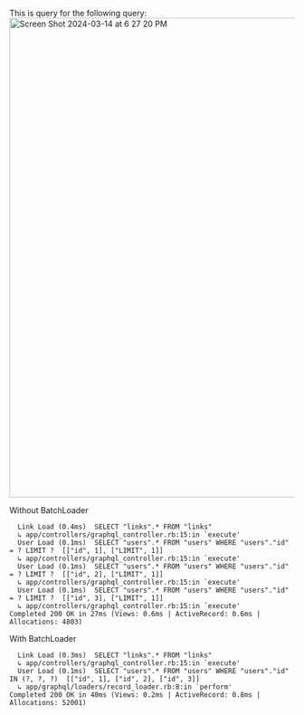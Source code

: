 This is query for the following query: <img width="848" alt="Screen Shot 2024-03-14 at 6 27 20 PM" src="https://github.com/cheemz12/graphql-tutorial/assets/111143528/c2d3dddf-13f3-4bdb-a3cb-eee197ce24fc">

Without BatchLoader
```
  Link Load (0.4ms)  SELECT "links".* FROM "links"
  ↳ app/controllers/graphql_controller.rb:15:in `execute'
  User Load (0.1ms)  SELECT "users".* FROM "users" WHERE "users"."id" = ? LIMIT ?  [["id", 1], ["LIMIT", 1]]
  ↳ app/controllers/graphql_controller.rb:15:in `execute'
  User Load (0.1ms)  SELECT "users".* FROM "users" WHERE "users"."id" = ? LIMIT ?  [["id", 2], ["LIMIT", 1]]
  ↳ app/controllers/graphql_controller.rb:15:in `execute'
  User Load (0.1ms)  SELECT "users".* FROM "users" WHERE "users"."id" = ? LIMIT ?  [["id", 3], ["LIMIT", 1]]
  ↳ app/controllers/graphql_controller.rb:15:in `execute'
Completed 200 OK in 27ms (Views: 0.6ms | ActiveRecord: 0.6ms | Allocations: 4803)
```

With BatchLoader
```
  Link Load (0.3ms)  SELECT "links".* FROM "links"
  ↳ app/controllers/graphql_controller.rb:15:in `execute'
  User Load (0.1ms)  SELECT "users".* FROM "users" WHERE "users"."id" IN (?, ?, ?)  [["id", 1], ["id", 2], ["id", 3]]
  ↳ app/graphql/loaders/record_loader.rb:8:in `perform'
Completed 200 OK in 40ms (Views: 0.2ms | ActiveRecord: 0.8ms | Allocations: 52001)
```
